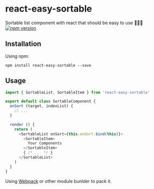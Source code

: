 # react-easy-sortable

Sortable list component with react that should be easy to use :tada::tada::tada:
[![npm version](https://badge.fury.io/js/react-easy-sortable.svg)](https://badge.fury.io/js/react-easy-sortable)

## Installation

Using npm:

```shell
npm install react-easy-sortable --save
```

## Usage

```js
import { SortableList, SortableItem } from 'react-easy-sortable'

export default class SortableComponent {
  onSort (target, indexList) {
    // ...
  }

  render () {
    return (
      <SortableList onSort={this.onSort.bind(this)}>
        <SortableItem>
          Your Components
        </SortableItem>
        { /* ... */ }
      </SortableList>
    )
  }
}
```

Using [Webpack](https://webpack.js.org/) or other module bunlder to pack it.
